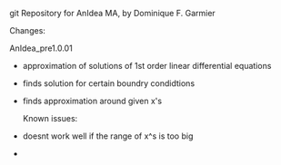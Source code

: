 git Repository for AnIdea MA, by Dominique F. Garmier

Changes:

AnIdea_pre1.0.01
- approximation of solutions of 1st order linear differential equations
- finds solution for certain boundry condidtions
- finds approximation around given x's
 
    Known issues:
- doesnt work well if the range of x^s is too big
- 
